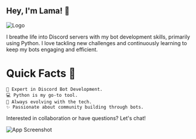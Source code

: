 ## Hey, I'm Lama! 👋 ## 

![Logo](https://files.catbox.moe/pyvm96.jpg)

I breathe life into Discord servers with my bot development skills, primarily using Python. I love tackling new challenges and continuously learning to keep my bots engaging and efficient.

# Quick Facts 🚀 #

    🤖 Expert in Discord Bot Development.
    💻 Python is my go-to tool.
    🌱 Always evolving with the tech.
    ✨ Passionate about community building through bots.


Interested in collaboration or have questions? Let's chat!

![App Screenshot](https://files.catbox.moe/brmkn5.png)
